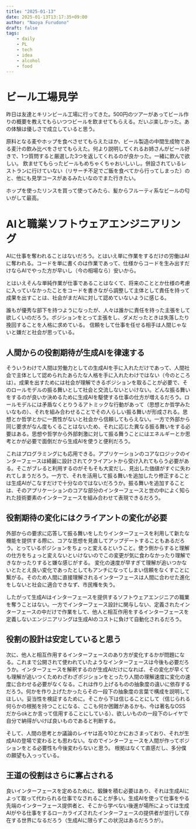 ```yaml
---
title: "2025-01-13"
date: 2025-01-13T13:17:35+09:00
author: "Naoya Furudono"
draft: false
tags:
    - daily
    - PL
    - tech
    - idea
    - alcohol
    - food
---
```


# ビール工場見学

昨日は友達とキリンビール工場に行ってきた。500円のツアーがあってビール作りの概要を教えてもらいつつビールを飲ませてもらえる。だいぶ楽しかった。あの体験は優しさで成立していると思う。

原料となる麦やホップを食べさせてもらえたほか、ビール製造の中間生成物である麦汁の飲み比べをさせてもらえた。何より説明してくれるお姉さんがビール好きで、1つ質問すると厳選した3つを返してくれるのが良かった。一緒に飲んで欲しい。
飲ませてもらったビールもめちゃくちゃおいしいし。併設されているレストランに行けていない（リサーチ不足でご飯を食べてから行ってしまった）のと、他にも見学コースがあるみたいなのでまた行きたい。

ホップを使ったリンスを買って使ってみたら、髪からフルーティ系なビールの匂いがして最高。

# AIと職業ソフトウェアエンジニアリング

AIに仕事を奪われることはないだろう。とはいえ単に作業をするだけの労働はAIに奪われる。コードを単に書くのは作業であって、仕様からコードを生み出すだけならAIでやった方が早いし（今の相場なら）安いから。

とはいえそんな単純作業が仕事であることはなくて、将来のこととか仕様の考慮に入っていなかったことをコードを書きながら調整して主体として責任を持って成果を出すことは、社会がまだAIに対して認めていないように感じる。

誰もが優秀な部下を持つようになったが、人々は誰かに責任を持った主張をして欲しくいのだろう。ポジションをとって主張をし、ダメだったときは失落したり挽回することを人格に求めている。
信頼をして仕事を任せる相手は人間じゃないと嫌だと社会が思っている。

## 人間からの役割期待が生成AIを律速する

そういうわけで人間は労働力としての生成AIを手に入れただけであって、人間社会で主体として認められたあらたな人格を手に入れたわけではない（今のところは）。成果を出すためには社会が理解できるポジションを取ることが必要で、そのロールモデルの振る舞いとして社会と交流しないといけない。どんな振る舞いをするのが良いか決めるために生成AIを駆使する仕事の仕方が増えるだろう。ロールモデルには矛盾なくとりうるアトミックな行動があって（思想とか哲学みたいなもの）、それを組み合わせることでその人らしい振る舞いが形成される。思想とか哲学とかに一貫性がないと社会から信頼してもらえない。一方で外部から同じ要求がなん度もくることはないため、それに応じた異なる振る舞いをする必要はある。思想や哲学から外部刺激に対して振る舞うことにはエネルギーとか思考とかが必要で面倒だから生成AIを使うと便利だろう。

これはプログラミングにも応用できる。アプリケーションのコアなロジックのインターフェースは綺麗に設計されてクライアントから受け入れてもらう必要がある。そこがブレると利用するのがそもそも大変だし、見出した価値がすぐに失われてしまうだろう。一方で、それを活用して振る舞いを追加したり修正することは生成AIがこなすだけで十分なのではないだろうか。振る舞いを追加することは、そのアプリケーションのコアな部分のインターフェースと世の中によく知られた技術要素のインターフェースを組み合わせて表現できるだろう。

## 役割期待の変化にはクライアントの変化が必要

外部からの要求に応答して振る舞いをしたりインターフェースを利用して新たな機能を提供する際に、コアな思想を見直してアップデートすることもあるだろう。とっているポジションをちょっと変えるということ。使う側からすると理解の仕方をちょっと変えないといけないのでこの変更が気に食わなかったり理解できなかったりすると嫌な感じがする。
変化の速度が早すぎて理解が追いつかないとたとえ良い変化であったとしてもアンチになってしまい信頼をなくすことに繋がる。そのため人間に直接理解されるインターフェースは人間に合わせた進化をしないと社会に適合できなず、市民権を失う。

したがって生成AIはインターフェースを提供するソフトウェアエンジニアの職業を奪うことはない。一方でインターフェース設計に関与しない、定義されたインターフェースの中だけで作業をして、他人と相互作用をするインターフェースを定義しないエンジニアリングは生成AIのコストに負けて自動化されるだろう。

## 役割の設計は安定していると思う

次に、他人と相互作用するインターフェースのあり方が変化するかが問題になる。これまで公開されて使われていたようなインターフェースは今後も必要だろうか。インターフェースを解釈するのが生成AIだけになれば、その変化が早くても理解が追いつくためわざわざポジションをとったり人間の理解速度に変化の速度に合わせる必要がなくなる。これは作り上げるものの抽象度の違いに依存するだろう。何かを作り上げたかったらその一段下の抽象度の言葉で構成を説明してほしい。妥当性を検証するために。そこから下は信じることにして（信じられる何らかの根拠を持つことになる、ここも何か困難があるかも、今は著名なOSSだからokとか言って信用することにしている）、欲しいものの一段下のレイヤで自分で納得がいけば良いものであると判断する。

そして、人間の思考とか議論のレイヤは高々10とかにおさまっており、それが生成AIの登場で変わるとも思わない。なのでインターフェースを人間が作ってポジションをとる必要性も今後変わらないと思う。
根拠はなくて直感だし、多分僕の願望も入っっている。

## 王道の役割はさらに寡占される

良いインターフェースを定めるために、鍛錬を積む必要はあり、それは生成AIによって取って代わられる仕事でなされることが多い。生成AIを使って仕事をやる先端のインターフェース提供者と、そこから学べない後進が場所によっては生成AIがやる仕事をするローカライズされたインターフェースの提供者が並行して存在する世界になるだろう（生成AIに限らずこの状況はあるだろうが）。
